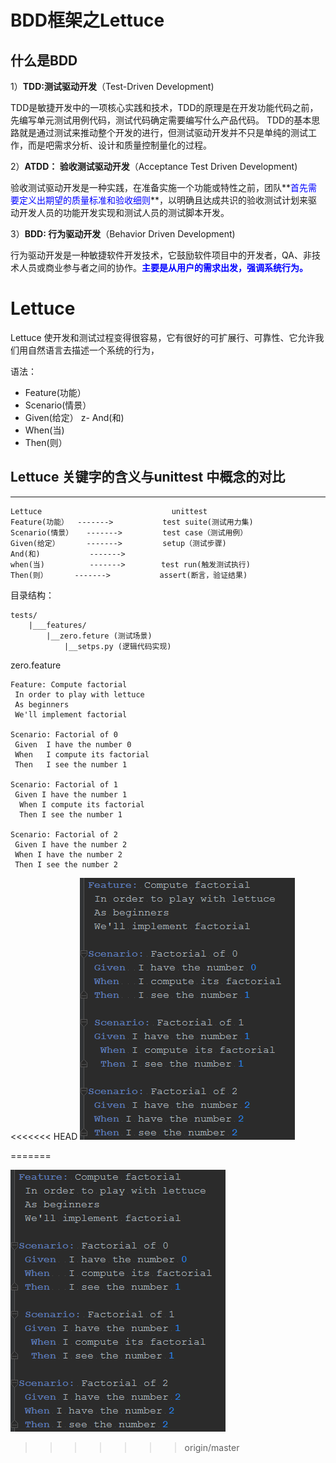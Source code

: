 # BDD框架之Lettuce #

## 什么是BDD ##

1）**TDD:测试驱动开发**（Test-Driven Development)

TDD是敏捷开发中的一项核心实践和技术，TDD的原理是在开发功能代码之前，先编写单元测试用例代码，测试代码确定需要编写什么产品代码。
TDD的基本思路就是通过测试来推动整个开发的进行，但测试驱动开发并不只是单纯的测试工作，而是吧需求分析、设计和质量控制量化的过程。

2）**ATDD： 验收测试驱动开发**（Acceptance Test Driven Development)

验收测试驱动开发是一种实践，在准备实施一个功能或特性之前，团队**<font color=blue>首先需要定义出期望的质量标准和验收细则</font>**，以明确且达成共识的验收测试计划来驱动开发人员的功能开发实现和测试人员的测试脚本开发。

3）**BDD: 行为驱动开发**（Behavior Driven Development)

行为驱动开发是一种敏捷软件开发技术，它鼓励软件项目中的开发者，QA、非技术人员或商业参与者之间的协作。**<font color=blue>主要是从用户的需求出发，强调系统行为。</font>**

# **Lettuce** #

   Lettuce 使开发和测试过程变得很容易，它有很好的可扩展行、可靠性、它允许我们用自然语言去描述一个系统的行为，

语法：

- Feature(功能）
- Scenario(情景）
- Given(给定）
z- And(和)
- When(当)
- Then(则）


## Lettuce 关键字的含义与unittest 中概念的对比 ##
-------------------------------------------------
	Lettuce								unittest
	Feature(功能）	 -------> 			test suite(测试用力集)
	Scenario(情景）   -------> 		test case（测试用例）
	Given(给定）      -------> 		setup（测试步骤)
	And(和)			 -------> 
	when(当)			 -------> 		 test run(触发测试执行)
	Then(则）		 -------> 			assert(断言，验证结果)



目录结构：

	tests/
		|___features/
			|__zero.feture (测试场景)
				|__setps.py (逻辑代码实现)

zero.feature
	
    Feature: Compute factorial
     In order to play with lettuce
     As beginners
     We'll implement factorial
    
    Scenario: Factorial of 0
     Given  I have the number 0
     When   I compute its factorial
     Then   I see the number 1
    
    Scenario: Factorial of 1
     Given I have the number 1
      When I compute its factorial
      Then I see the number 1
    
    Scenario: Factorial of 2
     Given I have the number 2
     When I have the number 2
     Then I see the number 2
    
<<<<<<< HEAD
![alt text](/Lettuce/icon/zero_feature.png "Title")
    
=======

![alt text](/Lettuce/icon/zero_feature.png "Title")
    
>>>>>>> origin/master
